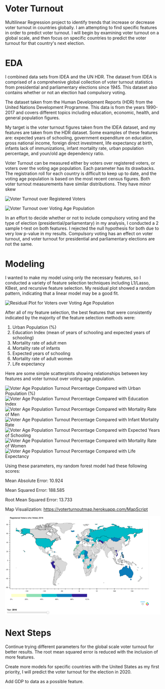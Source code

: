 # Voter Turnout
Multilinear Regression project to identify trends that increase or decrease voter turnout in countries globally. I am attempting to find specific features in order to predict voter turnout. I will begin by examining voter turnout on a global scale, and then focus on specific countries to predict the voter turnout for that country's next election. 

# EDA
I combined data sets from IDEA and the UN HDR. The dataset from IDEA is comprised of a comprehenive global collection of voter turnout statistics from presidential and parliamentary elections since 1945. This dataset also contains whether or not an election had compulsory voting. 

The dataset taken from the Human Development Reports (HDR) from the United Nations Development Programme. This data is from the years 1990-2017 and covers different topics including education, economic, health, and general population figures. 

My target is the voter turnout figures taken from the IDEA dataset, and my features are taken from the HDR dataset. Some examples of these features are: expected years of schooling, government expenditure on education, gross national income, foreign direct investment, life expectancy at birth, infants lack of immunizations, infant mortality rate, urban population percentage, and youn/old age dependency ratio. 

Voter Turnout can be measured either by voters over registered voters, or voters over the voting age population. Each parameter has its drawbacks. The registration roll for each country is difficult to keep up to date, and the voting age population is based on the most recent census figures. Both voter turnout measurements have similar distributions. They have minor skew 

![Voter Turnout over Registered Voters](https://i.imgur.com/EA3sQWr.png)

![Voter Turnout over Voting Age Population](https://i.imgur.com/xWhgmfa.png)

In an effort to decide whether or not to include compulsory voting and the type of election (presidential/parliamentary) in my analysis, I conducted a 2 sample t-test on both features. I rejected the null hypothesis for both due to very low p-value in my results. Compulsory voting 
has an effect on voter turnout, and voter turnout for presidential and parliamentary elections are not the same. 



# Modeling

I wanted to make my model using only the necessary features, so I conducted a variety of feature selection techniques including L1/Lasso, KBest, and recursive feature selection. My residual plot showed a random pattern, indicating that a linear model may be a good fit. 

![Residual Plot for Voters over Voting Age Population](https://i.imgur.com/oqc9H68.png)

After all of my feature selection, the best features that were consistently indicated by the majority of the feature selection methods were:
  1. Urban Population (%)
  2. Education Index (mean of years of schooling and expected years of schooling)
  3. Mortality rate of adult men
  4. Mortality rate of infants
  5. Expected years of schooling
  6. Mortality rate of adult women
  7. Life expectancy
  
  Here are some simple scatterplots showing relationships between key features and voter turnout over voting age population.
  
![Voter Age Population Turnout Percentage Compared with Urban Population (%)](https://i.imgur.com/16njAD4.png)
![Voter Age Population Turnout Percentage Compared with Education Index](https://i.imgur.com/kcjQMQ0.png)
![Voter Age Population Turnout Percentage Compared with Mortality Rate of Men](https://i.imgur.com/ENq3Rz5.png)
![Voter Age Population Turnout Percentage Compared with Infant Mortality Rate](https://i.imgur.com/oUHdrga.png)
![Voter Age Population Turnout Percentage Compared with Expected Years of Schooling](https://i.imgur.com/AOY70CC.png)
![Voter Age Population Turnout Percentage Compared with Mortality Rate of Women](https://i.imgur.com/ceQvjQh.png)
![Voter Age Population Turnout Percentage Compared with Life Expectancy](https://i.imgur.com/hcESGqz.png)

Using these parameters, my random forest model had these following scores:

Mean Absolute Error: 10.924

Mean Squared Error: 188.585

Root Mean Squared Error: 13.733

Map Visualization: https://voterturnoutmap.herokuapp.com/MapScript


![VoterTurnoutApp](/Voter_Turnout_App.png)

# Next Steps

Continue trying different parameters for the global scale voter turnout for better results. The root mean squared error is reduced with the inclusion of more features.

Create more models for specific countries with the United States as my first priority, I will predict the voter turnout for the election in 2020.

Add GDP to data as a possible feature. 

  
